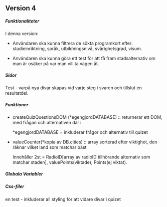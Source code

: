 ## Version 4

##### Funktionaliteter
I denna version:

- Användaren ska kunna filtrera de sökta programkort efter: studieinriktning, språk, utbildningsnivå, svårighetsgrad, visum.

- Användaren ska kunna göra ett test för att få fram stadsalternativ om man är osäker på var man vill ta vägen åt. 

##### Sidor

Test - varpå nya divar skapas vid varje steg i svaren och tillslut en resultatdel.

##### Funktioner

- createQuizQuestionsDOM (*egengjordDATABASE) :: returnerar ett DOM, med frågan och alternativen där i. 

    *egengjordDATABASE = inkluderar frågor och alternativ till quizet

- valueCounter(*kopia av DB.cities) :: array sorterad efter viktighet, den räknar vilket land som matchar bäst

    Innehåller 2st = RadioID[array av radioID tillhörande alternativ som matchar staden], valuePoints(viktade), Points(ej viktat). 


##### Globala Variabler

##### Css-filer

en test - inkluderar all styling för att vidare divar i quizet